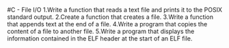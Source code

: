 #C - File I/O
1.Write a function that reads a text file and prints it to the POSIX standard output.
2.Create a function that creates a file.
3.Write a function that appends text at the end of a file.
4.Write a program that copies the content of a file to another file.
5.Write a program that displays the information contained in the ELF header at the start of an ELF file.
